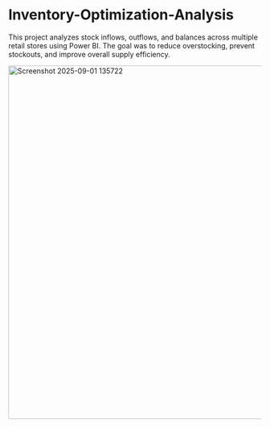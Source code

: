 

# Inventory-Optimization-Analysis
This project analyzes stock inflows, outflows, and balances across multiple retail stores using Power BI. The goal was to reduce overstocking, prevent stockouts, and improve overall supply efficiency.


<img width="1236" height="702" alt="Screenshot 2025-09-01 135722" src="https://github.com/user-attachments/assets/cd7fed17-2b07-4de8-b408-b07feb8fb247" />
